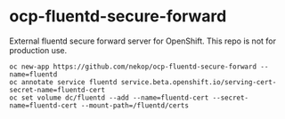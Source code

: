 # ocp-fluentd-secure-forward

External fluentd secure forward server for OpenShift. This repo is not for production use.

```
oc new-app https://github.com/nekop/ocp-fluentd-secure-forward --name=fluentd
oc annotate service fluentd service.beta.openshift.io/serving-cert-secret-name=fluentd-cert
oc set volume dc/fluentd --add --name=fluentd-cert --secret-name=fluentd-cert --mount-path=/fluentd/certs
```

